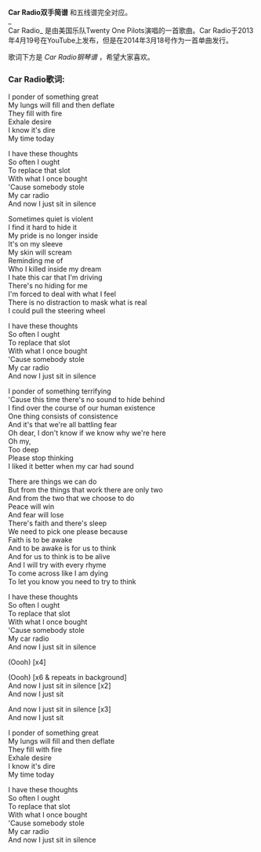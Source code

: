 

**Car Radio双手简谱** 和五线谱完全对应。  
_  
Car Radio_ 是由美国乐队Twenty One Pilots演唱的一首歌曲。Car
Radio于2013年4月19号在YouTube上发布，但是在2014年3月18号作为一首单曲发行。  
  
歌词下方是 _Car Radio钢琴谱_ ，希望大家喜欢。

### Car Radio歌词:

I ponder of something great  
My lungs will fill and then deflate  
They fill with fire  
Exhale desire  
I know it's dire  
My time today

I have these thoughts  
So often I ought  
To replace that slot  
With what I once bought  
'Cause somebody stole  
My car radio  
And now I just sit in silence

Sometimes quiet is violent  
I find it hard to hide it  
My pride is no longer inside  
It's on my sleeve  
My skin will scream  
Reminding me of  
Who I killed inside my dream  
I hate this car that I'm driving  
There's no hiding for me  
I'm forced to deal with what I feel  
There is no distraction to mask what is real  
I could pull the steering wheel

I have these thoughts  
So often I ought  
To replace that slot  
With what I once bought  
'Cause somebody stole  
My car radio  
And now I just sit in silence

I ponder of something terrifying  
'Cause this time there's no sound to hide behind  
I find over the course of our human existence  
One thing consists of consistence  
And it's that we're all battling fear  
Oh dear, I don't know if we know why we're here  
Oh my,  
Too deep  
Please stop thinking  
I liked it better when my car had sound

There are things we can do  
But from the things that work there are only two  
And from the two that we choose to do  
Peace will win  
And fear will lose  
There's faith and there's sleep  
We need to pick one please because  
Faith is to be awake  
And to be awake is for us to think  
And for us to think is to be alive  
And I will try with every rhyme  
To come across like I am dying  
To let you know you need to try to think

I have these thoughts  
So often I ought  
To replace that slot  
With what I once bought  
'Cause somebody stole  
My car radio  
And now I just sit in silence

(Oooh) [x4]

(Oooh) [x6 & repeats in background]  
And now I just sit in silence [x2]  
And now I just sit

And now I just sit in silence [x3]  
And now I just sit

I ponder of something great  
My lungs will fill and then deflate  
They fill with fire  
Exhale desire  
I know it's dire  
My time today

I have these thoughts  
So often I ought  
To replace that slot  
With what I once bought  
'Cause somebody stole  
My car radio  
And now I just sit in silence

